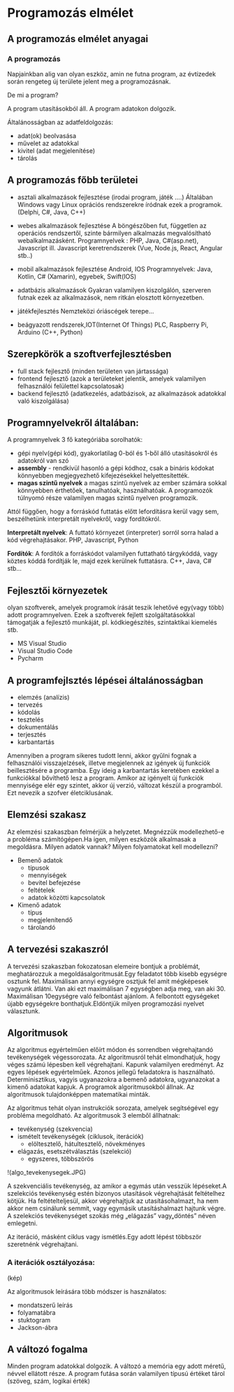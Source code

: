 # Programozás elmélet

## A programozás elmélet anyagai

### A programozás 
Napjainkban alig van olyan eszköz, amin ne futna program, az évtizedek során rengeteg új területe jelent meg a programozásnak.

De mi a program?

A program utasításokból áll. A program adatokon dolgozik.

Általánosságban az adatfeldolgozás:
 - adat(ok) beolvasása
 - művelet az adatokkal
 - kivitel (adat megjelenítése)
 - tárolás
 
## A programozás főbb területei

 - asztali alkalmazások fejlesztése (irodai program, játék ....) 
   Általában Windows vagy Linux oprációs rendszerekre íródnak ezek a programok. (Delphi, C#, Java, C++)
   
 - webes alkalmazások fejlesztése 
   A böngészőben fut, független az operációs rendszertől, szinte bármilyen alkalmazás megvalósítható webalkalmazásként.
   Programnyelvek : PHP, Java, C#(asp.net), Javascript ill. Javascript keretrendszerek (Vue, Node.js, React, Angular stb..)
 
 - mobil alkalmazások fejlesztése
   Android, IOS 
   Programnyelvek: Java, Kotlin, C# (Xamarin), egyebek, Swift(IOS)
   
 - adatbázis alkalmazások
   Gyakran valamilyen kiszolgálón, szerveren futnak ezek az alkalmazások, nem ritkán elosztott környezetben.
   
 - játékfejlesztés
   Nemzteközi óriáscégek terepe...
   
 - beágyazott rendszerek,IOT(Internet Of Things)
   PLC, Raspberry Pi, Arduino (C++, Python)
   
## Szerepkörök a szoftverfejlesztésben

 - full stack fejlesztő (minden területen van jártassága)
 - frontend fejlesztő (azok a területeket jelentik, amelyek valamilyen felhasználói felülettel kapcsolatosak)
 - backend fejlesztő (adatkezelés, adatbázisok, az alkalmazások adatokkal való kiszolgálása)
   
  
## Programnyelvekről általában: 

A programnyelvek 3 fő kategóriába sorolhatók:
- gépi nyelv(gépi kód), gyakorlatilag 0-ból és 1-ből álló utasításokról és adatokról van szó
- **assembly** - rendkívül hasonló a gépi kódhoz, csak a bináris kódokat könnyebben megjegyezhető kifejezésekkel helyettesítették.
- **magas szintű nyelvek** a magas szintű nyelvek az ember számára sokkal könnyebben érthetőek, tanulhatóak, használhatóak. A programozók túlnyomó része valamilyen magas szintű nyelven programozik.

Attól függően, hogy a forráskód futtatás előtt lefordításra kerül vagy sem, beszélhetünk interpretált nyelvekről, vagy fordítókról.

**Interpretált nyelvek**: A futtató környezet (interpreter) sorról sorra halad a kód végrehajtásakor.
  PHP, Javascript, Python
  
**Fordítók**: A fordítók a forráskódot valamilyen futtatható tárgykóddá, vagy köztes kóddá fordítják le, majd ezek kerülnek futtatásra.
  C++, Java, C# stb...
   
## Fejlesztői környezetek

olyan szoftverek, amelyek programok írását teszik lehetővé egy(vagy több) adott programnyelven. Ezek a szoftverek fejlett szolgáltatásokkal támogatják a fejlesztő munkáját, pl. kódkiegészítés, szintaktikai kiemelés stb. 
 - MS Visual Studio
 - Visual Studio Code
 - Pycharm
 
## A programfejlsztés lépései általánosságban
- elemzés (analízis)
- tervezés
- kódolás
- tesztelés
- dokumentálás
- terjesztés
- karbantartás

Amennyiben a program sikeres tudott lenni, akkor gyűlni fognak a felhasználói visszajelzések, illetve megjelennek az igények új funkciók beillesztésére a programba. Egy ideig a karbantartás keretében ezekkel a funkciókkal bővíthető lesz a program. Amikor az igényelt új funkciók mennyisége elér egy szintet, akkor új verzió, változat készül a programból. Ezt nevezik a szofver életciklusának.

## Elemzési szakasz
Az elemzési szakaszban felmérjük a helyzetet. Megnézzük modellezhető-e a probléma számítógépen.Ha igen, milyen eszközök alkalmasak a megoldásra. Milyen adatok vannak? Milyen folyamatokat kell modellezni?

 - Bemenő adatok
     - típusok
     - mennyiségek
     - bevitel befejezése
     - feltételek
     - adatok közötti kapcsolatok
 - Kimenő adatok
     - típus
     - megjelenítendő
     - tárolandó
     
## A tervezési szakaszról
A tervezési szakaszban fokozatosan elemeire bontjuk a problémát, meghatározzuk a megoldásalgoritmusát.Egy feladatot több kisebb egységre osztunk fel. Maximálisan annyi egységre osztjuk fel amit mégképesek vagyunk átlátni. Van aki ezt maximálisan 7 egységben adja meg, van aki 30. Maximálisan 10egységre való felbontást ajánlom. A felbontott egységeket újabb egységekre bonthatjuk.Eldöntjük milyen programozási nyelvet választunk.

## Algoritmusok

Az algoritmus egyértelműen előírt módon és sorrendben végrehajtandó tevékenységek végessorozata. Az algoritmusról tehát elmondhatjuk, hogy véges számú lépesben kell végrehajtani. Kapunk valamilyen eredményt. Az egyes lépések egyértelműek. Azonos jellegű feladatokra is használható. Determinisztikus, vagyis ugyanazokra a bemenő adatokra, ugyanazokat a kimenő adatokat kapjuk. A programok algoritmusokból állnak. Az algoritmusok tulajdonképpen matematikai minták.

Az algoritmus tehát olyan instrukciók sorozata, amelyek segítségével egy probléma megoldható.
Az algoritmusok 3 elemből állhatnak:

 - tevékenység (szekvencia)
 - ismételt tevékenységek (ciklusok, iterációk)
   - elöltesztelő, hátultesztelő, növekményes
 - elágazás, esetszétválasztás (szelekció)
   - egyszeres, többszörös
  
 !(algo_tevekenysegek.JPG)
  
A szekvenciális tevékenység, az amikor a egymás után vesszük lépéseket.A szelekciós tevékenység estén bizonyos utasítások végrehajtását feltételhez kötjük. Ha feltételteljesül, akkor végrehajtjuk az utasításohalmazt, ha nem akkor nem csinálunk semmit, vagy egymásik utasításhalmazt hajtunk végre. A szelekciós tevékenységet szokás még „elágazás” vagy„döntés” néven emlegetni.

Az iteráció, másként ciklus vagy ismétlés.Egy adott lépést többször szeretnénk végrehajtani.

### A iterációk osztályozása:

(kép)
 
Az algoritmusok leírására több módszer is használatos:
 - mondatszerű leírás
 - folyamatábra
 - stuktogram
 - Jackson-ábra
 
## A változó fogalma

Minden program adatokkal dolgozik. A változó a memória egy adott méretű, névvel ellátott része. A program futása során valamilyen típusú értéket tárol (szöveg, szám, logikai érték)

   

